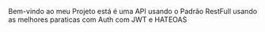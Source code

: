 Bem-vindo ao meu Projeto está é uma API usando o Padrão RestFull
usando as melhores paraticas com Auth com JWT e HATEOAS
